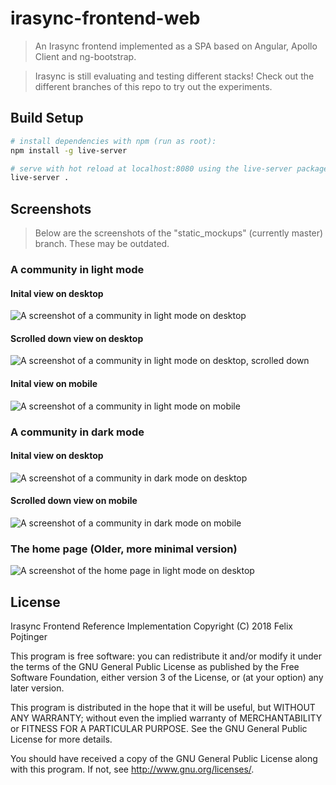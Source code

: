 # irasync-frontend-web
> An Irasync frontend implemented as a SPA based on Angular, Apollo Client and ng-bootstrap.

> Irasync is still evaluating and testing different stacks! Check out the different branches of this repo to try out the experiments.

## Build Setup

``` bash
# install dependencies with npm (run as root):
npm install -g live-server

# serve with hot reload at localhost:8080 using the live-server package:
live-server .
```

## Screenshots
> Below are the screenshots of the "static_mockups" (currently master) branch. These may be outdated.

### A community in light mode

#### Inital view on desktop
![A screenshot of a community in light mode on desktop](screenshots/screenshot_c_cyberpunk_light_lg_top.jpg)
#### Scrolled down view on desktop
![A screenshot of a community in light mode on desktop, scrolled down](screenshots/screenshot_c_cyberpunk_light_lg_bottom.png)
#### Inital view on mobile
![A screenshot of a community in light mode on mobile](screenshots/screenshot_c_cyberpunk_light_sm.png)

### A community in dark mode
#### Inital view on desktop
![A screenshot of a community in dark mode on desktop](screenshots/screenshot_c_cyberpunk_dark_lg_top.jpg)
#### Scrolled down view on mobile
![A screenshot of a community in dark mode on mobile](screenshots/screenshot_c_cyberpunk_dark_sm_bottom.png)

### The home page (Older, more minimal version)
![A screenshot of the home page in light mode on desktop](screenshots/screenshot_home_light_lg.png)

## License

Irasync Frontend Reference Implementation
Copyright (C) 2018 Felix Pojtinger

This program is free software: you can redistribute it and/or modify
it under the terms of the GNU General Public License as published by
the Free Software Foundation, either version 3 of the License, or
(at your option) any later version.

This program is distributed in the hope that it will be useful,
but WITHOUT ANY WARRANTY; without even the implied warranty of
MERCHANTABILITY or FITNESS FOR A PARTICULAR PURPOSE.  See the
GNU General Public License for more details.

You should have received a copy of the GNU General Public License
along with this program.  If not, see <http://www.gnu.org/licenses/>.